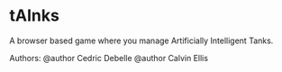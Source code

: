 # tAInks
A browser based game where you manage Artificially Intelligent Tanks.

Authors:
	@author Cedric Debelle
	@author Calvin Ellis